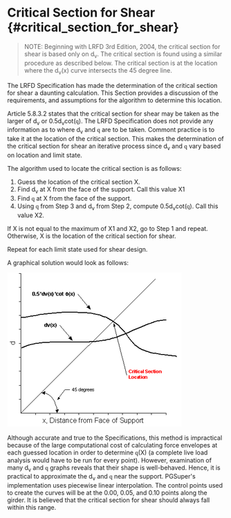 Critical Section for Shear {#critical_section_for_shear}
======================================
> NOTE: Beginning with LRFD 3rd Edition, 2004, the critical section for shear is based only on d<sub>v</sub>. The critical section is found using a similar procedure as described below. The critical section is at the location where the d<sub>v</sub>(x) curve intersects the 45 degree line.

The LRFD Specification has made the determination of the critical section for shear a daunting calculation. This Section provides a discussion of the requirements, and assumptions for the algorithm to determine this location.

Article 5.8.3.2 states that the critical section for shear may be taken as the larger of d<sub>v</sub> or 0.5d<sub>v</sub>cot(<span style="font-family:symbol">q</span>). The LRFD Specification does not provide any information as to where d<sub>v</sub> and <span style="font-family:symbol">q</span> are to be taken. Commont practice is to take it  at the location of the critical section. This makes the determination of the critical section for shear an iterative process since d<sub>v</sub> and <span style="font-family:symbol">q</span> vary based on location and limit state.

The algorithm used to locate the critical section is as follows:

1. Guess the location of the critical section X.
2. Find d<sub>v</sub> at X from the face of the support. Call this value X1
3. Find <span style="font-family:symbol">q</span> at X from the face of the support.
4. Using <span style="font-family:symbol">q</span> from Step 3 and d<sub>v</sub> from Step 2, compute 0.5d<sub>v</sub>cot(<span style="font-family:symbol">q</span>). Call this value X2.

If X is not equal to the maximum of X1 and X2, go to Step 1 and repeat. Otherwise, X is the location of the critical section for shear.

Repeat for each limit state used for shear design.

A graphical solution would look as follows:

![](critical_section_graph.gif)

Although accurate and true to the Specifications, this method is impractical because of the large computational cost of calculating force envelopes at each guessed location in order to determine <span style="font-family:symbol">q</span>(X) (a complete live load analysis would have to be run for every point). However, examination of many d<sub>v</sub> and <span style="font-family:symbol">q</span> graphs reveals that their shape is well-behaved. Hence, it is practical to approximate the d<sub>v</sub> and <span style="font-family:symbol">q</span> near the support. PGSuper's implementation uses piecewise linear interpolation. The control points used to create the curves will be at the 0.00, 0.05, and 0.10 points along the girder. It is believed that the critical section for shear should always fall within this range.  


